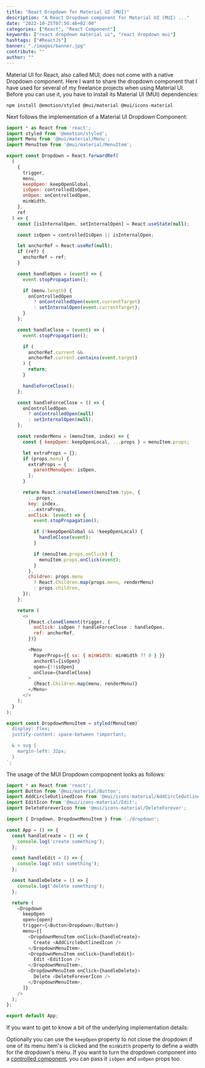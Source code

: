 ```yaml
---
title: "React Dropdown for Material UI (MUI)"
description: "A React Dropdown component for Material UI (MUI) ..."
date: "2022-10-25T07:56:46+02:00"
categories: ["React", "React Component"]
keywords: ["react dropdown material ui", "react dropdown mui"]
hashtags: ["#ReactJs"]
banner: "./images/banner.jpg"
contribute: ""
author: ""
---
```


<Sponsorship />

Material UI for React, also called MUI, does not come with a native Dropdown component. Here I want to share the dropdown component that I have used for several of my freelance projects when using Material UI. Before you can use it, you have to install its Material UI (MUI) dependencies:

```text
npm install @emotion/styled @mui/material @mui/icons-material
```

Next follows the implementation of a Material UI Dropdown Component:

```javascript
import * as React from 'react';
import styled from '@emotion/styled';
import Menu from '@mui/material/Menu';
import MenuItem from '@mui/material/MenuItem';

export const Dropdown = React.forwardRef(
  (
    {
      trigger,
      menu,
      keepOpen: keepOpenGlobal,
      isOpen: controlledIsOpen,
      onOpen: onControlledOpen,
      minWidth,
    },
    ref
  ) => {
    const [isInternalOpen, setInternalOpen] = React.useState(null);

    const isOpen = controlledIsOpen || isInternalOpen;

    let anchorRef = React.useRef(null);
    if (ref) {
      anchorRef = ref;
    }

    const handleOpen = (event) => {
      event.stopPropagation();

      if (menu.length) {
        onControlledOpen
          ? onControlledOpen(event.currentTarget)
          : setInternalOpen(event.currentTarget);
      }
    };

    const handleClose = (event) => {
      event.stopPropagation();

      if (
        anchorRef.current &&
        anchorRef.current.contains(event.target)
      ) {
        return;
      }

      handleForceClose();
    };

    const handleForceClose = () => {
      onControlledOpen
        ? onControlledOpen(null)
        : setInternalOpen(null);
    };

    const renderMenu = (menuItem, index) => {
      const { keepOpen: keepOpenLocal, ...props } = menuItem.props;

      let extraProps = {};
      if (props.menu) {
        extraProps = {
          parentMenuOpen: isOpen,
        };
      }

      return React.createElement(menuItem.type, {
        ...props,
        key: index,
        ...extraProps,
        onClick: (event) => {
          event.stopPropagation();

          if (!keepOpenGlobal && !keepOpenLocal) {
            handleClose(event);
          }

          if (menuItem.props.onClick) {
            menuItem.props.onClick(event);
          }
        },
        children: props.menu
          ? React.Children.map(props.menu, renderMenu)
          : props.children,
      });
    };

    return (
      <>
        {React.cloneElement(trigger, {
          onClick: isOpen ? handleForceClose : handleOpen,
          ref: anchorRef,
        })}

        <Menu
          PaperProps={{ sx: { minWidth: minWidth ?? 0 } }}
          anchorEl={isOpen}
          open={!!isOpen}
          onClose={handleClose}
        >
          {React.Children.map(menu, renderMenu)}
        </Menu>
      </>
    );
  }
);

export const DropdownMenuItem = styled(MenuItem)`
  display: flex;
  justify-content: space-between !important;

  & > svg {
    margin-left: 32px;
  }
`;
```

The usage of the MUI Dropdown compopnent looks as follows:

```javascript
import * as React from 'react';
import Button from '@mui/material/Button';
import AddCircleOutlinedIcon from '@mui/icons-material/AddCircleOutlined';
import EditIcon from '@mui/icons-material/Edit';
import DeleteForeverIcon from '@mui/icons-material/DeleteForever';

import { Dropdown, DropdownMenuItem } from './dropdown';

const App = () => {
  const handleCreate = () => {
    console.log('create something');
  };

  const handleEdit = () => {
    console.log('edit something');
  };

  const handleDelete = () => {
    console.log('delete something');
  };

  return (
    <Dropdown
      keepOpen
      open={open}
      trigger={<Button>Dropdown</Button>}
      menu={[
        <DropdownMenuItem onClick={handleCreate}>
          Create <AddCircleOutlinedIcon />
        </DropdownMenuItem>,
        <DropdownMenuItem onClick={handleEdit}>
          Edit <EditIcon />
        </DropdownMenuItem>,
        <DropdownMenuItem onClick={handleDelete}>
          Delete <DeleteForeverIcon />
        </DropdownMenuItem>,
      ]}
    />
  );
};

export default App;
```

If you want to get to know a bit of the underlying implementation details:

<ReadMore label="How to create a Dropdown component in React" link="/react-dropdown/" />

Optionally you can use the `keepOpen` property to not close the dropdown if one of its menu item's is clicked and the `minWidth` property to define a width for the dropdown's menu. If you want to turn the dropdown component into a [controlled component](/react-controlled-components/), you can pass it `isOpen` and `onOpen` props too.